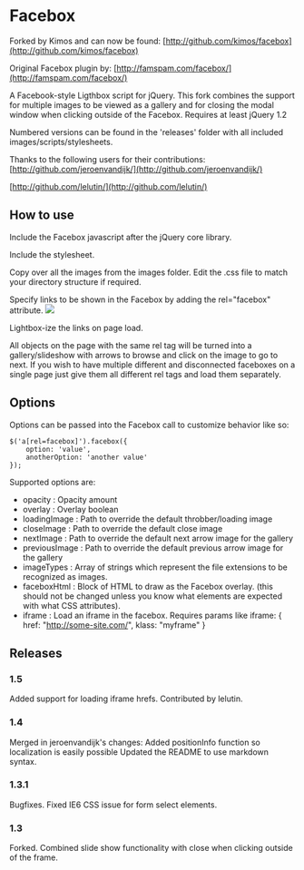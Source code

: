 # Facebox

Forked by Kimos and can now be found:
[http://github.com/kimos/facebox](http://github.com/kimos/facebox)

Original Facebox plugin by:
[http://famspam.com/facebox/](http://famspam.com/facebox/)

A Facebook-style Ligthbox script for jQuery.  This fork combines the support for multiple images to be viewed as a gallery and for closing the modal window when clicking outside of the Facebox.  Requires at least jQuery 1.2

Numbered versions can be found in the 'releases' folder with all included images/scripts/stylesheets.

Thanks to the following users for their contributions:
[http://github.com/jeroenvandijk/](http://github.com/jeroenvandijk/)

[http://github.com/lelutin/](http://github.com/lelutin/)


## How to use

Include the Facebox javascript after the jQuery core library.
	<script src="javascripts/facebox.js" type="text/javascript"></script>

Include the stylesheet.
	<link href="stylesheets/facebox.css" rel="stylesheet" type="text/css" />

Copy over all the images from the images folder. Edit the .css file to match your directory structure if required.

Specify links to be shown in the Facebox by adding the rel="facebox" attribute.
	<a href="path/to/image.jpg" rel="facebox"><img src="path/to/thumbnail.jpg" /></a>

Lightbox-ize the links on page load. 
	<script type="text/javascript">
	$(document).ready(function($) {
		$('a[rel=facebox]').facebox();
	}); 
	</script>

All objects on the page with the same rel tag will be turned into a gallery/slideshow with arrows to browse and click on the image to go to next. If you wish to have multiple different and disconnected faceboxes on a single page just give them all different rel tags and load them separately.
	<script type="text/javascript">
	$(document).ready(function($) {
		$('a[rel=faceboxText]').facebox();
		$('a[rel=faceboxImages]').facebox();
	});
	</script>


## Options

Options can be passed into the Facebox call to customize behavior like so:

	$('a[rel=facebox]').facebox({
		option: 'value',
		anotherOption: 'another value'
	});

Supported options are:

- opacity       : Opacity amount
- overlay       : Overlay boolean
- loadingImage  : Path to override the default throbber/loading image
- closeImage    : Path to override the default close image
- nextImage     : Path to override the default next arrow image for the gallery
- previousImage : Path to override the default previous arrow image for the gallery
- imageTypes    : Array of strings which represent the file extensions to be recognized as images.
- faceboxHtml   : Block of HTML to draw as the Facebox overlay. (this should not be changed unless you know what elements are expected with what CSS attributes).
- iframe        : Load an iframe in the facebox. Requires params like   iframe: { href: "http://some-site.com/", klass: "myframe" } 


## Releases

### 1.5
Added support for loading iframe hrefs. Contributed by lelutin.


### 1.4
Merged in jeroenvandijk's changes: Added positionInfo function so localization is easily possible
Updated the README to use markdown syntax.

### 1.3.1
Bugfixes. Fixed IE6 CSS issue for form select elements.

### 1.3
Forked. Combined slide show functionality with close when clicking outside of the frame.
